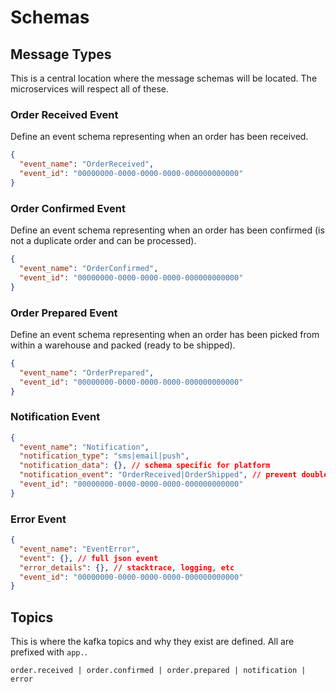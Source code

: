 # Schemas

## Message Types

This is a central location where the message schemas will be located. The microservices will respect all of these.

### Order Received Event

Define an event schema representing when an order has been received.

```json
{
  "event_name": "OrderReceived",
  "event_id": "00000000-0000-0000-0000-000000000000"
}
```

### Order Confirmed Event

Define an event schema representing when an order has been confirmed (is not a duplicate order and can be processed).

```json
{
  "event_name": "OrderConfirmed",
  "event_id": "00000000-0000-0000-0000-000000000000"
}
```

### Order Prepared Event

Define an event schema representing when an order has been picked from within a warehouse and packed (ready to be shipped).

```json
{
  "event_name": "OrderPrepared",
  "event_id": "00000000-0000-0000-0000-000000000000"
}
```

### Notification Event

```json
{
  "event_name": "Notification",
  "notification_type": "sms|email|push",
  "notification_data": {}, // schema specific for platform
  "notification_event": "OrderReceived|OrderShipped", // prevent double sending
  "event_id": "00000000-0000-0000-0000-000000000000"
}
```

### Error Event

```json
{
  "event_name": "EventError",
  "event": {}, // full json event
  "error_details": {}, // stacktrace, logging, etc
  "event_id": "00000000-0000-0000-0000-000000000000"
}
```

## Topics

This is where the kafka topics and why they exist are defined. All are prefixed with `app.`.

`order.received | order.confirmed | order.prepared | notification | error`
